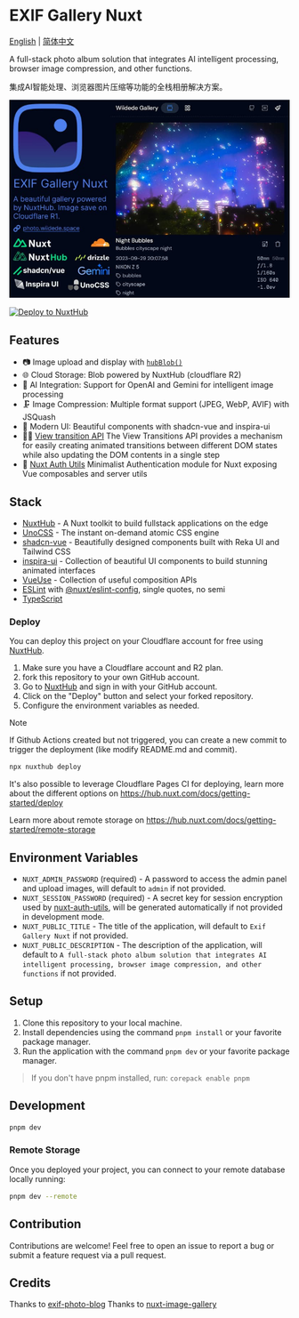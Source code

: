 # EXIF Gallery Nuxt

[English](README.md) | [简体中文](README_zh.md)

A full-stack photo album solution that integrates AI intelligent processing, browser image compression, and other functions.

集成AI智能处理、浏览器图片压缩等功能的全栈相册解决方案。

![exif-gallery-nuxt](./public/exif-gallery-nuxt.jpg)

[![Deploy to NuxtHub](https://hub.nuxt.com/button.svg)](https://admin.hub.nuxt.com/new)

## Features

- 📷 Image upload and display with [`hubBlob()`](http://hub.nuxt.com/docs/storage/blob)
- 🌐 Cloud Storage: Blob powered by NuxtHub (cloudflare R2)
- 🤖 AI Integration: Support for OpenAI and Gemini for intelligent image processing
- 🗜️ Image Compression: Multiple format support (JPEG, WebP, AVIF) with JSQuash
- 🎨 Modern UI: Beautiful components with shadcn-vue and inspira-ui
- 🏃🏻 [View transition API](https://developer.chrome.com/docs/web-platform/view-transitions) The View Transitions API provides a mechanism for easily creating animated transitions between different DOM states while also updating the DOM contents in a single step
- 🔑 [Nuxt Auth Utils](https://github.com/Atinux/nuxt-auth-utils) Minimalist Authentication module for Nuxt exposing Vue composables and server utils

## Stack

- [NuxtHub](https://hub.nuxt.com) - A Nuxt toolkit to build fullstack applications on the edge
- [UnoCSS](https://unocss.dev/) - The instant on-demand atomic CSS engine
- [shadcn-vue](https://www.shadcn-vue.com/) - Beautifully designed components built with Reka UI and Tailwind CSS
- [inspira-ui](https://inspira-ui.com/) - Collection of beautiful UI components to build stunning animated interfaces
- [VueUse](https://github.com/antfu/vueuse) - Collection of useful composition APIs
- [ESLint](https://eslint.org/) with [@nuxt/eslint-config](https://github.com/nuxt/eslint), single quotes, no semi
- [TypeScript](https://www.typescriptlang.org/)

### Deploy

You can deploy this project on your Cloudflare account for free using [NuxtHub](https://hub.nuxt.com).

1. Make sure you have a Cloudflare account and R2 plan.
2. fork this repository to your own GitHub account.
3. Go to [NuxtHub](https://hub.nuxt.com) and sign in with your GitHub account.
4. Click on the "Deploy" button and select your forked repository.
5. Configure the environment variables as needed.

> [!NOTE]
> If Github Actions created but not triggered, you can create a new commit to trigger the deployment (like modify README.md and commit).

```bash
npx nuxthub deploy
```

It's also possible to leverage Cloudflare Pages CI for deploying, learn more about the different options on <https://hub.nuxt.com/docs/getting-started/deploy>

Learn more about remote storage on <https://hub.nuxt.com/docs/getting-started/remote-storage>

## Environment Variables

- `NUXT_ADMIN_PASSWORD` (required) - A password to access the admin panel and upload images, will default to `admin` if not provided.
- `NUXT_SESSION_PASSWORD` (required) - A secret key for session encryption used by [nuxt-auth-utils](https://github.com/Atinux/nuxt-auth-utils), will be generated automatically if not provided in development mode.
- `NUXT_PUBLIC_TITLE` - The title of the application, will default to `Exif Gallery Nuxt` if not provided.
- `NUXT_PUBLIC_DESCRIPTION` - The description of the application, will default to `A full-stack photo album solution that integrates AI intelligent processing, browser image compression, and other functions` if not provided.

## Setup

1. Clone this repository to your local machine.
2. Install dependencies using the command `pnpm install` or your favorite package manager.
3. Run the application with the command `pnpm dev` or your favorite package manager.

> If you don't have pnpm installed, run: `corepack enable pnpm`

## Development

```bash
pnpm dev
```

### Remote Storage

Once you deployed your project, you can connect to your remote database locally running:

```bash
pnpm dev --remote
```

## Contribution

Contributions are welcome! Feel free to open an issue to report a bug or submit a feature request via a pull request.

## Credits

Thanks to [exif-photo-blog](https://github.com/sambecker/exif-photo-blog)
Thanks to [nuxt-image-gallery](https://github.com/Flosciante/nuxt-image-gallery)
